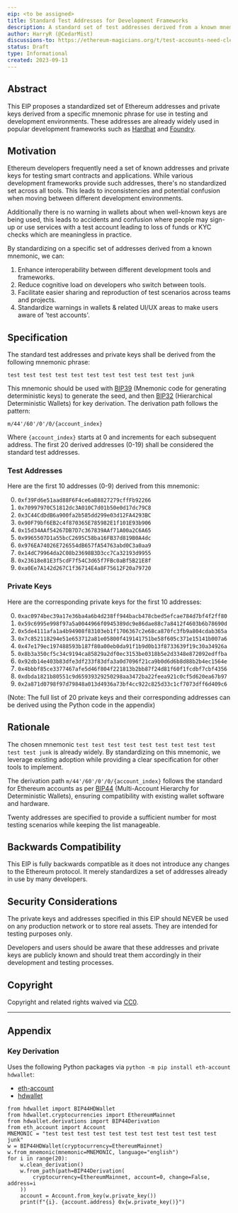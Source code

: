 ```yaml
---
eip: <to be assigned>
title: Standard Test Addresses for Development Frameworks
description: A standard set of test addresses derived from a known mnemonic for use in Ethereum development frameworks
author: HarryR (@CedarMist)
discussions-to: https://ethereum-magicians.org/t/test-accounts-need-clear-warnings/20228
status: Draft
type: Informational
created: 2023-09-13
---
```


## Abstract

This EIP proposes a standardized set of Ethereum addresses and private keys derived from a specific mnemonic phrase for use in testing and development environments. These addresses are already widely used in popular development frameworks such as [Hardhat](https://github.com/NomicFoundation/hardhat) and [Foundry](https://github.com/foundry-rs/foundry).

## Motivation

Ethereum developers frequently need a set of known addresses and private keys for testing smart contracts and applications. While various development frameworks provide such addresses, there's no standardized set across all tools. This leads to inconsistencies and potential confusion when moving between different development environments.

Additionally there is no warning in wallets about when well-known keys are being used, this leads to accidents and confusion where people may sign-up or use services with a test account leading to loss of funds or KYC checks which are meaningless in practice.

By standardizing on a specific set of addresses derived from a known mnemonic, we can:

1. Enhance interoperability between different development tools and frameworks.
2. Reduce cognitive load on developers who switch between tools.
3. Facilitate easier sharing and reproduction of test scenarios across teams and projects.
4. Standardize warnings in wallets & related UI/UX areas to make users aware of 'test accounts'.

## Specification

The standard test addresses and private keys shall be derived from the following mnemonic phrase:

```
test test test test test test test test test test test junk
```

This mnemonic should be used with [BIP39](https://en.bitcoin.it/wiki/BIP_0039) (Mnemonic code for generating deterministic keys) to generate the seed, and then [BIP32](https://en.bitcoin.it/wiki/BIP_0032) (Hierarchical Deterministic Wallets) for key derivation. The derivation path follows the pattern:

```
m/44'/60'/0'/0/{account_index}
```

Where `{account_index}` starts at 0 and increments for each subsequent address. The first 20 derived addresses (0-19) shall be considered the standard test addresses.

### Test Addresses

Here are the first 10 addresses (0-9) derived from this mnemonic:

0. `0xf39Fd6e51aad88F6F4ce6aB8827279cffFb92266`
1. `0x70997970C51812dc3A010C7d01b50e0d17dc79C8`
2. `0x3C44CdDdB6a900fa2b585dd299e03d12FA4293BC`
3. `0x90F79bf6EB2c4f870365E785982E1f101E93b906`
4. `0x15d34AAf54267DB7D7c367839AAf71A00a2C6A65`
5. `0x9965507D1a55bcC2695C58ba16FB37d819B0A4dc`
6. `0x976EA74026E726554dB657fA54763abd0C3a0aa9`
7. `0x14dC79964da2C08b23698B3D3cc7Ca32193d9955`
8. `0x23618e81E3f5cdF7f54C3d65f7FBc0aBf5B21E8f`
9. `0xa0Ee7A142d267C1f36714E4a8F75612F20a79720`

### Private Keys

Here are the corresponding private keys for the first 10 addresses:

0. `0xac0974bec39a17e36ba4a6b4d238ff944bacb478cbed5efcae784d7bf4f2ff80`
1. `0x59c6995e998f97a5a0044966f0945389dc9e86dae88c7a8412f4603b6b78690d`
2. `0x5de4111afa1a4b94908f83103eb1f1706367c2e68ca870fc3fb9a804cdab365a`
3. `0x7c852118294e51e653712a81e05800f419141751be58f605c371e15141b007a6`
4. `0x47e179ec197488593b187f80a00eb0da91f1b9d0b13f8733639f19c30a34926a`
5. `0x8b3a350cf5c34c9194ca85829a2df0ec3153be0318b5e2d3348e872092edffba`
6. `0x92db14e403b83dfe3df233f83dfa3a0d7096f21ca9b0d6d6b8d88b2b4ec1564e`
7. `0x4bbbf85ce3377467afe5d46f804f221813b2bb87f24d81f60f1fcdbf7cbf4356`
8. `0xdbda1821b80551c9d65939329250298aa3472ba22feea921c0cf5d620ea67b97`
9. `0x2a871d0798f97d79848a013d4936a73bf4cc922c825d33c1cf7073dff6d409c6`

(Note: The full list of 20 private keys and their corresponding addresses can be derived using the Python code in the appendix)

## Rationale

The chosen mnemonic `test test test test test test test test test test test junk` is already widely. By standardizing on this mnemonic, we leverage existing adoption while providing a clear specification for other tools to implement.

The derivation path `m/44'/60'/0'/0/{account_index}` follows the standard for Ethereum accounts as per [BIP44](https://en.bitcoin.it/wiki/BIP_0044) (Multi-Account Hierarchy for Deterministic Wallets), ensuring compatibility with existing wallet software and hardware.

Twenty addresses are specified to provide a sufficient number for most testing scenarios while keeping the list manageable.

## Backwards Compatibility

This EIP is fully backwards compatible as it does not introduce any changes to the Ethereum protocol. It merely standardizes a set of addresses already in use by many developers.

## Security Considerations

The private keys and addresses specified in this EIP should NEVER be used on any production network or to store real assets. They are intended for testing purposes only.

Developers and users should be aware that these addresses and private keys are publicly known and should treat them accordingly in their development and testing processes.

## Copyright

Copyright and related rights waived via [CC0](../LICENSE.md).

----

## Appendix

### Key Derivation

Uses the following Python packages via `python -m pip install eth-account hdwallet`:

 * [eth-account](https://github.com/ethereum/eth-account/)
 * [hdwallet](https://github.com/meherett/python-hdwallet)

```python=
from hdwallet import BIP44HDWallet
from hdwallet.cryptocurrencies import EthereumMainnet
from hdwallet.derivations import BIP44Derivation
from eth_account import Account
MNEMONIC = "test test test test test test test test test test test junk"
w = BIP44HDWallet(cryptocurrency=EthereumMainnet)
w.from_mnemonic(mnemonic=MNEMONIC, language="english")
for i in range(20):
    w.clean_derivation()
    w.from_path(path=BIP44Derivation(
        cryptocurrency=EthereumMainnet, account=0, change=False, address=i
    ))
    account = Account.from_key(w.private_key())
    print(f"{i}. {account.address} 0x{w.private_key()}")
```
